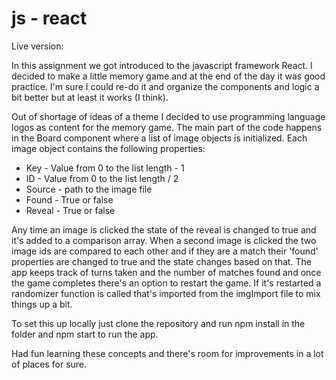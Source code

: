 # js - react

Live version: 

In this assignment we got introduced to the javascript framework React. I decided to make a little memory game and at the end of the day it was good practice. I'm sure I could re-do it and organize the components and logic a bit better but at least it works (I think).

Out of shortage of ideas of a theme I decided to use programming language logos as content for the memory game. The main part of the code happens in the Board component where a list of image objects is initialized. Each image object contains the following properties:
* Key - Value from 0 to the list length - 1
* ID - Value from 0 to the list length / 2
* Source - path to the image file
* Found - True or false
* Reveal - True or false

Any time an image is clicked the state of the reveal is changed to true and it's added to a comparison array. When a second image is clicked the two image ids are compared to each other and if they are a match their 'found' properties are changed to true and the state changes based on that. The app keeps track of turns taken and the number of matches found and once the game completes there's an option to restart the game. If it's restarted a randomizer function is called that's imported from the imgImport file to mix things up a bit.

To set this up locally just clone the repository and run npm install in the folder and npm start to run the app.

Had fun learning these concepts and there's room for improvements in a lot of places for sure.